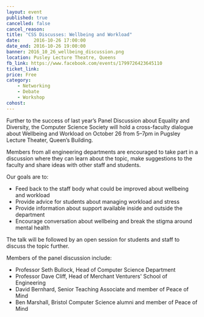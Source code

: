 ```yaml
---
layout: event
published: true
cancelled: false
cancel_reason:
title: "CSS Discusses: Wellbeing and Workload"
date:     2016-10-26 17:00:00
date_end: 2016-10-26 19:00:00
banner: 2016_10_26_wellbeing_discussion.png
location: Pusley Lecture Theatre, Queens
fb_link: https://www.facebook.com/events/1799726423645110
ticket_link:
price: Free
category:
    - Networking
    - Debate
    - Workshop
cohost:
---
```


Further to the success of last year’s Panel Discussion about Equality and Diversity, the Computer Science Society will hold a cross-faculty dialogue about Wellbeing and Workload on October 26 from 5–7pm in Pugsley Lecture Theater, Queen’s Building.

Members from all engineering departments are encouraged to take part in a discussion where they can learn about the topic, make suggestions to the faculty and share ideas with other staff and students.

Our goals are to:

* Feed back to the staff body what could be improved about wellbeing and workload
* Provide advice for students about managing workload and stress
* Provide information about support available inside and outside the department
* Encourage conversation about wellbeing and break the stigma around mental health

The talk will be followed by an open session for students and staff to discuss the topic further.

Members of the panel discussion include:

* Professor Seth Bullock, Head of Computer Science Department
* Professor Dave Cliff, Head of Merchant Venturers' School of Engineering
* David Bernhard, Senior Teaching Associate and member of Peace of Mind
* Ben Marshall, Bristol Computer Science alumni and member of Peace of Mind


